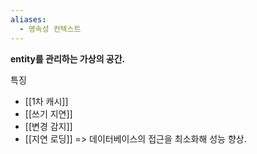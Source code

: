 ```yaml
---
aliases:
  - 영속성 컨텍스트
---
```

**entity를 관리하는 가상의 공간.**

특징
- [[1차 캐시]]
- [[쓰기 지연]]
- [[변경 감지]]
- [[지연 로딩]]
=> 데이터베이스의 접근을 최소화해 성능 향상.
